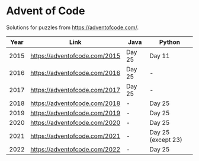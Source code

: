 # Advent of Code

Solutions for puzzles from https://adventofcode.com/.

| Year | Link | Java | Python             |
| ---- | ---- | ---- |--------------------|
| 2015 | https://adventofcode.com/2015 | Day 25 | Day 11             |
| 2016 | https://adventofcode.com/2016 | Day 25 | -                  |
| 2017 | https://adventofcode.com/2017 | Day 25 | -                  |
| 2018 | https://adventofcode.com/2018 | - | Day 25             |
| 2019 | https://adventofcode.com/2019 | - | Day 25             |
| 2020 | https://adventofcode.com/2020 | - | Day 25             |
| 2021 | https://adventofcode.com/2021 | - | Day 25 (except 23) |
| 2022 | https://adventofcode.com/2022 | - | Day 25             |
